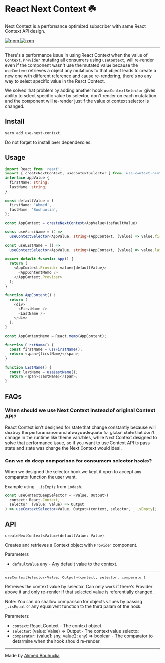 # React Next Context ☘️

Next Context is a performance optimized subscriber with same React Context API design.

<a href="https://www.npmjs.com/package/use-next-context">
  <img alt="npm" src="https://img.shields.io/npm/v/use-next-context">
</a>

<a href="https://www.npmjs.com/package/use-next-context">
  <img alt="npm" src="https://img.shields.io/npm/dm/use-next-context">
</a>

-----

There's a performance issue in using React Context when the value of `Context.Provider` mutating all consumers using `useContext`, will re-render even if the component wasn't use the mutated value because the `useContext` retrieves a object any mutations to that object leads to create a new one with different reference and cause re-rendering, there's no any way to select specific value in the React Context.

We solved that problem by adding another hook `useContextSelector` gives ability to select specific value by selector, don't render on each mutatation and the component will re-render just if the value of context selector is changed.

## Install

```
yarn add use-next-context
```

Do not forget to install peer dependencies.

## Usage

```typescript
import React from 'react';
import { createNextContext, useContextSelector } from 'use-context-next';
interface AppValue {
  firstName: string;
  lastName: string;
}

const defaultValue = {
  firstName: 'Ahmed',
  lastName: 'Bouhuolia',
};

const AppContext = createNextContext<AppValue>(defaultValue);

const useFirstName = () =>
  useContextSelector<AppValue, string>(AppContext, (value) => value.firstName);

const useLastName = () =>
  useContextSelector<AppValue, string>(AppContext, (value) => value.lastName);

export default function App() {
  return (
    <AppContext.Provider value={defaultValue}>
      <AppContentMemo />
    </AppContext.Provider>
  );
}

function AppContent() {
  return (
    <div>
      <FirstName />
      <LastName />
    </div>
  );
}

const AppContentMemo = React.memo(AppContent);

function FirstName() {
  const firstName = useFirstName();
  return <span>{firstName}</span>;
}

function LastName() {
  const lastName = useLastName();
  return <span>{lastName}</span>;
}
```

## FAQs

### When should we use Next Context instead of original Context API?

React Context isn't designed for state that change constantly because will destroy the perforamance and always adequate for global state that don't chnage in the runtime like theme variables, while Next Context designed to solve that performance issue, so if you want to use Context API to pass state and state was change the Next Context would ideal.

### Can we do deep comparison for consumers selector hooks?

When we designed the selector hook we kept it open to accept any comparator function the user want.

Example using `_.isEmpty` from `Lodash`.

```typescript
const useContextDeepSelector = <Value, Output>(
  context: React.Context,
  selector: (value: Value) => Output
) => useContextSelector<Value, Output>(context, selector, _.isEmpty);
```

## API

`createNextContext<Value>(defaultValue: Value)`

Creates and retrieves a Context object with `Provider` component.

Parameters:

- `defaultValue` any - Any default value to the context.

---

`useContextSelector<Value, Output>(context, selector, comparator)`

Retreives the context value by selector. Can only work if there's Provider above it and only re-render if that selected value is referentially changed.

Note: You can do shallow comparison for objects values by passing `_.isEqual` or any equalivent function to the third param of the hook.

Parameters:

- `context`: React.Context - The context object.
- `selector`: (value: Value) => Output - The context value selector.
- `comparator`: (value1: any, value2: any) => boolean - The comparator to detarmine when the hook should re-render.

---

Made by [Ahmed Bouhuolia](https://twitter.com/bouhuolia)

